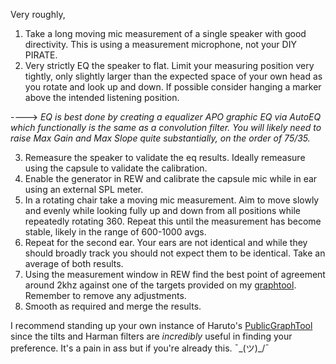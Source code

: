 Very roughly, 

1. Take a long moving mic measurement of a single speaker with good directivity. This is using a measurement microphone, not your DIY PIRATE.  
2. Very strictly EQ the speaker to flat. Limit your measuring position very tightly, only slightly larger than the expected space of your own head as you rotate and look up and down. If possible consider hanging a marker above the intended listening position. 

----> *EQ is best done by creating a equalizer APO graphic EQ via AutoEQ which functionally is the same as a convolution filter. You will likely need to raise Max Gain and Max Slope quite substantially, on the order of 75/35.*

3. Remeasure the speaker to validate the eq results. Ideally remeasure using the capsule to validate the calibration.     
4. Enable the generator in REW and calibrate the capsule mic while in ear using an external SPL meter.
5. In a rotating chair take a moving mic measurement. Aim to move slowly and evenly while looking fully up and down from all positions while repeatedly rotating 360. Repeat this until the measurement has become stable, likely in the range of 600-1000 avgs.
6. Repeat for the second ear. Your ears are not identical and while they should broadly track you should not expect them to be identical. Take an average of both results. 
7. Using the measurement window in REW find the best point of agreement around 2khz against one of the targets provided on my [graphtool](https://animegolem.github.io/). Remember to remove any adjustments.
8. Smooth as required and merge the results. 

I recommend standing up your own instance of Haruto's [PublicGraphTool](https://github.com/HarutoHiroki/PublicGraphTool) since the tilts and Harman filters are *incredibly* useful in finding your preference. It's a pain in ass but if you're already this.  ¯\_(ツ)_/¯ 
